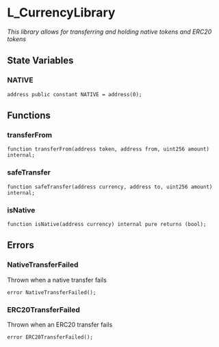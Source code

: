 # L_CurrencyLibrary
*This library allows for transferring and holding native tokens and ERC20 tokens*


## State Variables
### NATIVE

```solidity
address public constant NATIVE = address(0);
```


## Functions
### transferFrom


```solidity
function transferFrom(address token, address from, uint256 amount) internal;
```

### safeTransfer


```solidity
function safeTransfer(address currency, address to, uint256 amount) internal;
```

### isNative


```solidity
function isNative(address currency) internal pure returns (bool);
```

## Errors
### NativeTransferFailed
Thrown when a native transfer fails


```solidity
error NativeTransferFailed();
```

### ERC20TransferFailed
Thrown when an ERC20 transfer fails


```solidity
error ERC20TransferFailed();
```

